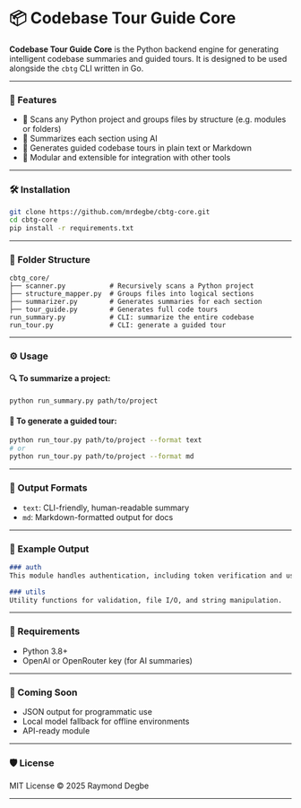 # 📦 Codebase Tour Guide Core


**Codebase Tour Guide Core** is the Python backend engine for generating intelligent codebase summaries and guided tours. It is designed to be used alongside the `cbtg` CLI written in Go.

---

### 🚀 Features

* 📂 Scans any Python project and groups files by structure (e.g. modules or folders)
* 🧠 Summarizes each section using AI
* 🧭 Generates guided codebase tours in plain text or Markdown
* 🔌 Modular and extensible for integration with other tools

---

### 🛠️ Installation

```bash
git clone https://github.com/mrdegbe/cbtg-core.git
cd cbtg-core
pip install -r requirements.txt
```

---

### 📁 Folder Structure

```
cbtg_core/
├── scanner.py           # Recursively scans a Python project
├── structure_mapper.py  # Groups files into logical sections
├── summarizer.py        # Generates summaries for each section
├── tour_guide.py        # Generates full code tours
run_summary.py           # CLI: summarize the entire codebase
run_tour.py              # CLI: generate a guided tour
```

---

### ⚙️ Usage

#### 🔍 To summarize a project:

```bash
python run_summary.py path/to/project
```

#### 🧭 To generate a guided tour:

```bash
python run_tour.py path/to/project --format text
# or
python run_tour.py path/to/project --format md
```

---

### 📄 Output Formats

* `text`: CLI-friendly, human-readable summary
* `md`: Markdown-formatted output for docs

---

### 🧪 Example Output

```markdown
### auth
This module handles authentication, including token verification and user login.

### utils
Utility functions for validation, file I/O, and string manipulation.
```

---

### 🧰 Requirements

* Python 3.8+
* OpenAI or OpenRouter key (for AI summaries)

---

### 🧠 Coming Soon

* JSON output for programmatic use
* Local model fallback for offline environments
* API-ready module

---

### 🛡 License

MIT License © 2025 Raymond Degbe

---